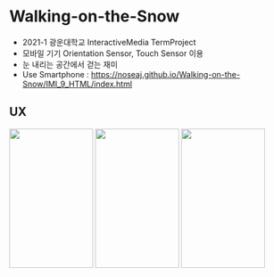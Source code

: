# Walking-on-the-Snow
- 2021-1 광운대학교 InteractiveMedia TermProject
- 모바일 기기 Orientation Sensor, Touch Sensor 이용
- 눈 내리는 공간에서 걷는 재미
- Use Smartphone : https://noseaj.github.io/Walking-on-the-Snow/IMI_9_HTML/index.html

## UX
<img src = "https://user-images.githubusercontent.com/88760905/185057735-fc82d296-cabe-4965-8be3-82a5291a511e.png" width=150 height=250> <img src = "https://user-images.githubusercontent.com/88760905/185059512-cb240d97-b78c-4104-8b6f-60a78cb931b1.png" width=150 height=250> <img src = "https://user-images.githubusercontent.com/88760905/185059525-66795803-1204-4138-aa41-cd3767bfeec1.png" width=150 height=250>
